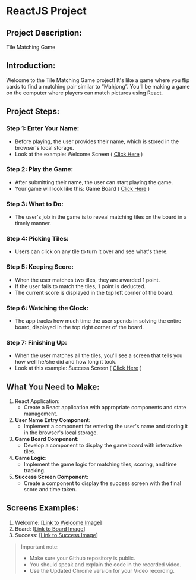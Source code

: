 # ReactJS Project

## **Project Description:**

Tile Matching Game

## **Introduction:**

Welcome to the Tile Matching Game project! It's like a game where you flip cards to find a matching pair similar to “Mahjong”. You'll be making a game on the computer where players can match pictures using React.

## **Project Steps:**

### Step 1: Enter Your Name:

- Before playing, the user provides their name, which is stored in the browser's local storage.
- Look at the example: Welcome Screen ( [Click Here](https://new-assets.ccbp.in/frontend/content/react-js/welcome-screen-1.png) )

### **Step 2: Play the Game:**

- After submitting their name, the user can start playing the game.
- Your game will look like this: Game Board ( [Click Here](https://new-assets.ccbp.in/frontend/content/react-js/bord-game.png) )

### Step 3: What to Do:

- The user's job in the game is to reveal matching tiles on the board in a timely manner.

### **Step 4: Picking Tiles:**

- Users can click on any tile to turn it over and see what's there.

### Step 5: Keeping Score:

- When the user matches two tiles, they are awarded 1 point.
- If the user fails to match the tiles, 1 point is deducted.
- The current score is displayed in the top left corner of the board.

### Step 6: Watching the Clock:

- The app tracks how much time the user spends in solving the entire board, displayed in the top right corner of the board.

### Step 7: Finishing Up:

- When the user matches all the tiles, you'll see a screen that tells you how well he/she did and how long it took.
- Look at this example: Success Screen ( [Click Here](https://new-assets.ccbp.in/frontend/content/react-js/success.png) )

## What You Need to Make:

1. React Application:
    - Create a React application with appropriate components and state management.
2. **User Name Entry Component:**
    - Implement a component for entering the user's name and storing it in the browser's local storage.
3. **Game Board Component:**
    - Develop a component to display the game board with interactive tiles.
4. **Game Logic:**
    - Implement the game logic for matching tiles, scoring, and time tracking.
5. **Success Screen Component:**
    - Create a component to display the success screen with the final score and time taken.

## Screens Examples:

1. Welcome: [[Link to Welcome Image](https://new-assets.ccbp.in/frontend/content/react-js/welcome-screen-1.png)]
2. Board: [[Link to Board Image](https://new-assets.ccbp.in/frontend/content/react-js/bord-game.png)]
3. Success: [[Link to Success Image](https://new-assets.ccbp.in/frontend/content/react-js/success.png)]

> Important note:
> 
> - Make sure your Github repository is public.
> - You should speak and explain the code in the recorded video.
> - Use the Updated Chrome version for your Video recording.

